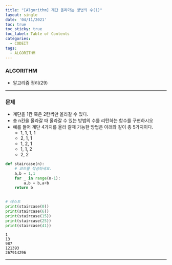 ```yaml
---
title: "[Algorithm] 계단 올라가는 방법의 수(1)"
layout: single
date: '04/11/2021'
toc: true
toc_sticky: true
toc_label: Table of Contents
categories:
  - CODEIT
tags:
  - ALGORITHM
---
```


### ALGORITHM
* 알고리즘 정리(29)

---

### 문제
* 계단을 1칸 혹은 2칸씩만 올라갈 수 있다.
* 총 n칸을 올라갈 때 올라갈 수 있는 방법의 수를 리턴하는 함수를 구현하시오
* 예를 들어 계단 4가지를 올라 갈때 가능한 방법은 아래와 같이 총 5가지이다.
    * 1, 1, 1, 1
    * 2, 1, 1
    * 1, 2, 1
    * 1, 1, 2
    * 2, 2


```python
def staircase(n):
    # 코드를 작성하세요.
    a,b = 1,1
    for _ in range(n-1):
        a,b = b,a+b
    return b
        

# 테스트
print(staircase(0))
print(staircase(6))
print(staircase(15))
print(staircase(25))
print(staircase(41))

```

    1
    13
    987
    121393
    267914296


---
